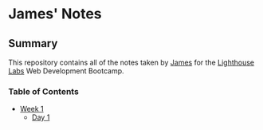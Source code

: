 # James' Notes

## Summary 

This repository contains all of the notes taken by [James](https://github.com/james-truong) for the [Lighthouse Labs](https://www.lighthouselabs.ca/) Web Development Bootcamp.


### Table of Contents
* [Week 1](/Week_1)
  * [Day 1](/Week_1/Day_1)